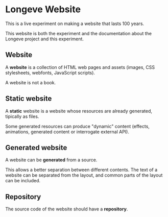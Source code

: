 ---
---

# Longeve Website

This is a live experiment on making a website that lasts 100 years.

This website is both the experiment and the documentation about the Longeve project and this experiment.

## Website

A **website** is a collection of HTML web pages and assets (images, CSS stylesheets, webfonts, JavaScript scripts).

A website is not a book.

## Static website

A **static** website is a website whose resources are already generated, tipically as files.

Some generated resources can produce "dynamic" content (effects, animations, generated content or interrogate external API).

## Generated website

A website can be **generated** from a source.

This allows a better separation between different contents. The text of a website can be separated from the layout, and common parts of the layout can be included.

## Repository

The source code of the website should have a **repository**. 

